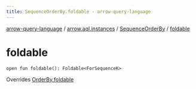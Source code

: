 ```yaml
---
title: SequenceOrderBy.foldable - arrow-query-language
---
```


[arrow-query-language](../../index.html) / [arrow.aql.instances](../index.html) / [SequenceOrderBy](index.html) / [foldable](./foldable.html)

# foldable

`open fun foldable(): Foldable<ForSequenceK>`

Overrides [OrderBy.foldable](../../arrow.aql/-order-by/foldable.html)

